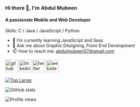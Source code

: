 ### Hi there 👋, I'm Abdul Mubeen
#### A passionate Mobile and Web Developer

Skills: C / Java / JavaScript / Python

- 🌱 I’m currently learning JavaScript and Sass 
- 💬 Ask me about Graphic Designing, Front-End Development 
- 📫 How to reach me: abdulmubeen57@gmail.com 


[<img src='https://img.icons8.com/color/48/null/github--v1.png' alt='github' height='40' class='filter-gray'>](https://github.com/abdulmubeen)  [<img src='https://cdn.jsdelivr.net/npm/simple-icons@3.0.1/icons/linkedin.svg' alt='linkedin' height='40'>](https://www.linkedin.com/in/mohd-abdul-mubeen/)  [<img src='https://cdn.jsdelivr.net/npm/simple-icons@3.0.1/icons/twitter.svg' alt='twitter' height='40'>](https://twitter.com/abdul_mubeen_)  [<img src='https://cdn.jsdelivr.net/npm/simple-icons@3.0.1/icons/icloud.svg' alt='website' height='40'>](https://abdulmubeen.github.io)  

[![Top Langs](https://github-readme-stats.vercel.app/api/top-langs/?username=abdulmubeen)](https://github.com/anuraghazra/github-readme-stats)

![GitHub stats](https://github-readme-stats.vercel.app/api?username=abdulmubeen&show_icons=true)  

![Profile views](https://gpvc.arturio.dev/abdulmubeen)  

